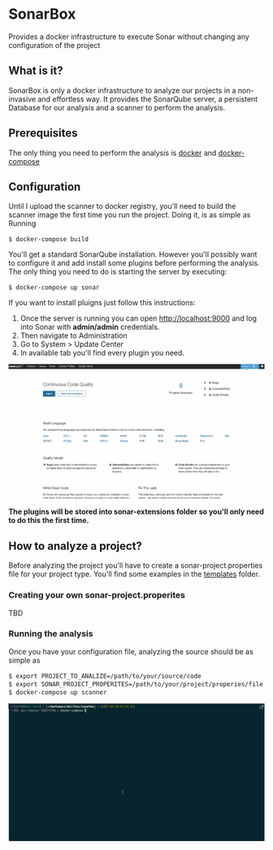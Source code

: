 # SonarBox
Provides a docker infrastructure to execute Sonar without changing any configuration of the project

## What is it?

SonarBox is only a docker infrastructure to analyze our projects in a non-invasive and effortless way. It provides the SonarQube server, a persistent Database for our analysis and a scanner to perform the analysis.

## Prerequisites
The only thing you need to perform the analysis is [docker](https://www.docker.com) and [docker-compose](https://docs.docker.com/compose/)

## Configuration
Until I upload the scanner to docker registry, you'll need to build the scanner image the first time you run the project. Doing it, is as simple as Running

    $ docker-compose build

You'll get a standard SonarQube installation. However you'll possibly want to configure it and add install some plugins before performing the analysis.
The only thing you need to do is starting the server by executing:

    $ docker-compose up sonar

If you want to install pluigns just follow this instructions:

1. Once the server is running you can open [http://localhost:9000](http://localhost:9000) and log into Sonar with **admin/admin** credentials.
2. Then navigate to Administration
3. Go to System > Update Center
4. In available tab you'll find every plugin you need.

![How to install plugins in sonar](art/configure-sonar.gif)

**The plugins will be stored into sonar-extensions folder so you'll only need to do this the first time.**

## How to analyze a project?

Before analyzing the project you'll have to create a sonar-project.properties file for your project type. You'll find some examples in the [templates](templates) folder.

### Creating your own sonar-project.properites
TBD

### Running the analysis
Once you have your configuration file, analyzing the source should be as simple as

    $ export PROJECT_TO_ANALIZE=/path/to/your/source/code
    $ export SONAR_PROJECT_PROPERITES=/path/to/your/project/properies/file
    $ docker-compose up scanner

![How to analyze the project](art/run-scanner.gif)
